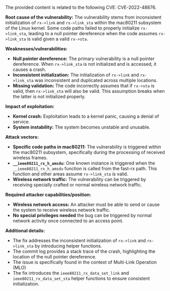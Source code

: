 The provided content is related to the following CVE: CVE-2022-48876.

**Root cause of the vulnerability:**
The vulnerability stems from inconsistent initialization of `rx->link` and `rx->link_sta` within the mac80211 subsystem of the Linux kernel. Some code paths failed to properly initialize `rx->link_sta`, leading to a null pointer dereference when the code assumes `rx->link_sta` is valid given a valid `rx->sta`.

**Weaknesses/vulnerabilities:**
- **Null pointer dereference:** The primary vulnerability is a null pointer dereference. When `rx->link_sta` is not initialized and is accessed, it causes a crash.
- **Inconsistent initialization:** The initialization of `rx->link` and `rx->link_sta` was inconsistent and duplicated across multiple locations.
- **Missing validation:**  The code incorrectly assumes that if `rx->sta` is valid, then `rx->link_sta` will also be valid. This assumption breaks when the latter is not initialized properly.

**Impact of exploitation:**
- **Kernel crash:** Exploitation leads to a kernel panic, causing a denial of service.
- **System instability:** The system becomes unstable and unusable.

**Attack vectors:**
- **Specific code paths in mac80211:** The vulnerability is triggered within the mac80211 subsystem, specifically during the processing of received wireless frames.
- **`__ieee80211_rx_h_amsdu`:** One known instance is triggered when the `__ieee80211_rx_h_amsdu` function is called from the fast-rx path. This function and other areas assume `rx->link_sta` is valid.
- **Wireless network traffic:** The vulnerability can be triggered by receiving specially crafted or normal wireless network traffic.

**Required attacker capabilities/position:**
- **Wireless network access:** An attacker must be able to send or cause the system to receive wireless network traffic.
- **No special privileges needed** the bug can be triggered by normal network activity once connected to an access point.

**Additional details:**
- The fix addresses the inconsistent initialization of `rx->link` and `rx->link_sta` by introducing helper functions.
- The commit log provides a stack trace of the crash, highlighting the location of the null pointer dereference.
- The issue is specifically found in the context of Multi-Link Operation (MLO)
- The fix introduces the `ieee80211_rx_data_set_link` and `ieee80211_rx_data_set_sta` helper functions to ensure consistent initialization.